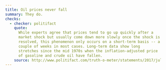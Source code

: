 ```yaml
---
title: Oil prices never fall
summary: They do.
checks:
  - checker: politifact
    quote:
      While experts agree that prices tend to go up quickly after a
      market shock but usually come down more slowly once the shock is
      resolved, this phenomenon only occurs on a short-term basis -- a
      couple of weeks in most cases. Long-term data show long
      stretches since the mid 1970s when the inflation-adjusted price
      of gasoline and crude oil have fallen.
    source: http://www.politifact.com/truth-o-meter/statements/2017/jul/25/charles-schumer/yes-chuck-schumer-oil-prices-do-fall/
---
```

